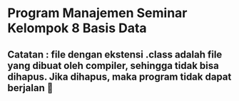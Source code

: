 # Program Manajemen Seminar Kelompok 8 Basis Data

## Catatan : file dengan ekstensi .class adalah file yang dibuat oleh compiler, sehingga tidak bisa dihapus. Jika dihapus, maka program tidak dapat berjalan 🙏

